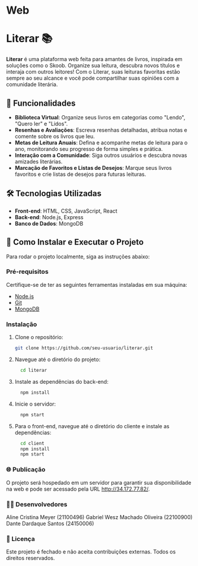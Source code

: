 # Web
# Literar 📚

**Literar** é uma plataforma web feita para amantes de livros, inspirada em soluções como o Skoob. Organize sua leitura, descubra novos títulos e interaja com outros leitores! Com o Literar, suas leituras favoritas estão sempre ao seu alcance e você pode compartilhar suas opiniões com a comunidade literária.

## 🚀 Funcionalidades

- **Biblioteca Virtual**: Organize seus livros em categorias como "Lendo", "Quero ler" e "Lidos".
- **Resenhas e Avaliações**: Escreva resenhas detalhadas, atribua notas e comente sobre os livros que leu.
- **Metas de Leitura Anuais**: Defina e acompanhe metas de leitura para o ano, monitorando seu progresso de forma simples e prática.
- **Interação com a Comunidade**: Siga outros usuários e descubra novas amizades literárias.
- **Marcação de Favoritos e Listas de Desejos**: Marque seus livros favoritos e crie listas de desejos para futuras leituras.

## 🛠️ Tecnologias Utilizadas

- **Front-end**: HTML, CSS, JavaScript, React
- **Back-end**: Node.js, Express
- **Banco de Dados**: MongoDB

## 🎯 Como Instalar e Executar o Projeto

Para rodar o projeto localmente, siga as instruções abaixo:

### Pré-requisitos

Certifique-se de ter as seguintes ferramentas instaladas em sua máquina:
- [Node.js](https://nodejs.org/)
- [Git](https://git-scm.com/)
- [MongoDB](https://www.mongodb.com/)

### Instalação

1. Clone o repositório:
   ```bash
   git clone https://github.com/seu-usuario/literar.git

2. Navegue até o diretório do projeto:
   ```bash
	 cd literar
3. Instale as dependências do back-end:
   ```bash
	 npm install
4. Inicie o servidor:
   ```bash
	 npm start
5. Para o front-end, navegue até o diretório do cliente e instale as dependências:
   ```bash
	 cd client
	 npm install
	 npm start

### 🌐 Publicação
O projeto será hospedado em um servidor para garantir sua disponibilidade na web e pode ser acessado pela URL http://34.172.77.82/.

### 👩‍💻 Desenvolvedores
Aline Cristina Meyer (21100496)
Gabriel Wesz Machado Oliveira (22100900)
Dante Dardaque Santos (24150006)

### 📄 Licença
Este projeto é fechado e não aceita contribuições externas. Todos os direitos reservados.
